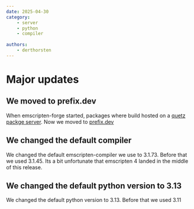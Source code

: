 ```yaml
---
date: 2025-04-30
category:
    - server
    - python
    - compiler
    
authors:
    - derthorsten
---
```


# Major updates

## We moved to prefix.dev

When emscripten-forge started, packages where build
hosted on a [quetz packge server](https://beta.mamba.pm/channels/conda-forge/packages/setuptools). Now we moved to [prefix.dev](https://prefix.dev/)

## We changed the default compiler

We changed the default emscripten-compiler we use to 3.1.73. Before that we used
3.1.45. Its a bit unfortunate that emscripten 4 landed in the middle of this
release. 

## We changed the default python version to 3.13

We changed the default python version to 3.13. Before that we used 3.11

